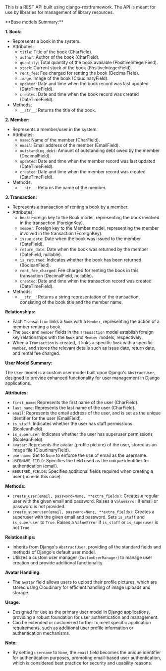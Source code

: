 <h1></h1>
<p>This is a REST API built using django-restframework.
The API is meant for use by libraries for management of library resources.
  </p>
**Base models Summary:**

**1. Book:**
- Represents a book in the system.
- Attributes:
  - `title`: Title of the book (CharField).
  - `author`: Author of the book (CharField).
  - `quantity`: Total quantity of the book available (PositiveIntegerField).
  - `stock`: Current stock of the book (PositiveIntegerField).
  - `rent_fee`: Fee charged for renting the book (DecimalField).
  - `image`: Image of the book (CloudinaryField).
  - `updated`: Date and time when the book record was last updated (DateTimeField).
  - `created`: Date and time when the book record was created (DateTimeField).
- Methods:
  - `__str__`: Returns the title of the book.

**2. Member:**
- Represents a member/user in the system.
- Attributes:
  - `name`: Name of the member (CharField).
  - `email`: Email address of the member (EmailField).
  - `outstanding_debt`: Amount of outstanding debt owed by the member (DecimalField).
  - `updated`: Date and time when the member record was last updated (DateTimeField).
  - `created`: Date and time when the member record was created (DateTimeField).
- Methods:
  - `__str__`: Returns the name of the member.

**3. Transaction:**
- Represents a transaction of renting a book by a member.
- Attributes:
  - `book`: Foreign key to the Book model, representing the book involved in the transaction (ForeignKey).
  - `member`: Foreign key to the Member model, representing the member involved in the transaction (ForeignKey).
  - `issue_date`: Date when the book was issued to the member (DateField).
  - `return_date`: Date when the book was returned by the member (DateField, nullable).
  - `is_returned`: Indicates whether the book has been returned (BooleanField).
  - `rent_fee_charged`: Fee charged for renting the book in this transaction (DecimalField, nullable).
  - `created`: Date and time when the transaction record was created (DateTimeField).
- Methods:
  - `__str__`: Returns a string representation of the transaction, consisting of the book title and the member name.

**Relationships:**
- Each `Transaction` links a `Book` with a `Member`, representing the action of a member renting a book.
- The `book` and `member` fields in the `Transaction` model establish foreign key relationships with the `Book` and `Member` models, respectively.
- When a `Transaction` is created, it links a specific `Book` with a specific `Member`, and stores the relevant details such as issue date, return date, and rental fee charged.

**User Model Summary:**

The `User` model is a custom user model built upon Django's `AbstractUser`, designed to provide enhanced functionality for user management in Django applications.

**Attributes:**
- `first_name`: Represents the first name of the user (CharField).
- `last_name`: Represents the last name of the user (CharField).
- `email`: Represents the email address of the user, and is set as the unique identifier for the user (EmailField).
- `is_staff`: Indicates whether the user has staff permissions (BooleanField).
- `is_superuser`: Indicates whether the user has superuser permissions (BooleanField).
- `avatar`: Represents the avatar (profile picture) of the user, stored as an image file (CloudinaryField).
- `username`: Set to `None` to enforce the use of email as the username.
- `USERNAME_FIELD`: Specifies the field used as the unique identifier for authentication (email).
- `REQUIRED_FIELDS`: Specifies additional fields required when creating a user (none in this case).

**Methods:**
- `create_user(email, password=None, **extra_fields)`: Creates a regular user with the given email and password. Raises a `ValueError` if email or password is not provided.
- `create_superuser(email, password=None, **extra_fields)`: Creates a superuser with the given email and password. Sets `is_staff` and `is_superuser` to `True`. Raises a `ValueError` if `is_staff` or `is_superuser` is not `True`.

**Relationships:**
- Inherits from Django's `AbstractUser`, providing all the standard fields and methods of Django's default user model.
- Utilizes a custom user manager (`CustomUserManager`) to manage user creation and provide additional functionality.

**Avatar Handling:**
- The `avatar` field allows users to upload their profile pictures, which are stored using Cloudinary for efficient handling of image uploads and storage.

**Usage:**
- Designed for use as the primary user model in Django applications, providing a robust foundation for user authentication and management.
- Can be extended or customized further to meet specific application requirements, such as additional user profile information or authentication mechanisms.

**Note:**
- By setting `username` to `None`, the `email` field becomes the unique identifier for authentication purposes, promoting email-based user authentication, which is considered best practice for security and usability reasons.
